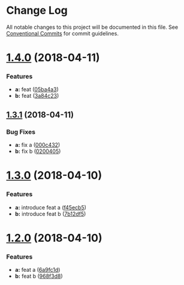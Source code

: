 # Change Log

All notable changes to this project will be documented in this file.
See [Conventional Commits](https://conventionalcommits.org) for commit guidelines.

<a name="1.4.0"></a>
# [1.4.0](https://github.com/pigcan/commitizen-with-lerna/compare/v1.3.1...v1.4.0) (2018-04-11)


### Features

* **a:** feat ([05ba4a3](https://github.com/pigcan/commitizen-with-lerna/commit/05ba4a3))
* **b:** feat ([3a84c23](https://github.com/pigcan/commitizen-with-lerna/commit/3a84c23))




<a name="1.3.1"></a>
## [1.3.1](https://github.com/pigcan/commitizen-with-lerna/compare/v1.3.0...v1.3.1) (2018-04-11)


### Bug Fixes

* **a:** fix a ([000c432](https://github.com/pigcan/commitizen-with-lerna/commit/000c432))
* **b:** fix b ([0200405](https://github.com/pigcan/commitizen-with-lerna/commit/0200405))




<a name="1.3.0"></a>
# [1.3.0](https://github.com/pigcan/commitizen-with-lerna/compare/v1.2.0...v1.3.0) (2018-04-10)


### Features

* **a:** introduce feat a ([f45ecb5](https://github.com/pigcan/commitizen-with-lerna/commit/f45ecb5))
* **b:** introduce feat b ([7b12df5](https://github.com/pigcan/commitizen-with-lerna/commit/7b12df5))




<a name="1.2.0"></a>
# [1.2.0](https://github.com/pigcan/commitizen-with-lerna/compare/v1.0.0...v1.2.0) (2018-04-10)


### Features

* **a:** feat a ([6a9fc1d](https://github.com/pigcan/commitizen-with-lerna/commit/6a9fc1d))
* **b:** feat b ([968f3d8](https://github.com/pigcan/commitizen-with-lerna/commit/968f3d8))
